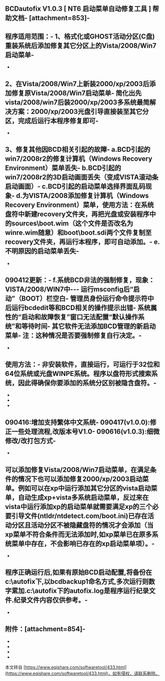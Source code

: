 BCDautofix V1.0.3 \[ NT6 启动菜单自动修复工具 \] 帮助文档-
\[attachment=853\]-
-
程序适用范围：-
1、格式化或GHOST活动分区(C盘)重装系统后添加修复其它分区上的Vista/2008/Win7启动菜单-
-
-
2、在Vista/2008/Win7上新装2000/xp/2003后添加修复原Vista/2008/Win7启动菜单-
 简化出先vista/2008/win7后装2000/xp/2003多系统最简解决方案：2000/xp/2003光盘引导直接装至其它分区，完成后运行本程序修复即可-
-
-
3、修复其他因BCD相关引起的故障-
 a.BCD引起的win7/2008r2的修复计算机（Windows Recovery Environment）菜单丢失-
 b.BCD引起的win7/2008r2的3D启动画面丢失（变成VISTA滚动条启动画面）-
 c.BCD引起的启动菜单选择界面乱码现象-
 d.为VISTA/2008添加修复计算机（Windows Recovery Environment）菜单，使用方法：在系统盘符中新建recovery文件夹，再把光盘或安装程序中的sources\\boot.wim（这个文件是否改名为winre.wim随意）和boot\\boot.sdi两个文件复制至recovery文件夹，再运行本程序，即可自动添加。-
 e.不明原因的启动菜单丢失-
-
-
090412更新：-
 f.系统BCD非法的强制修复，现象：VISTA/2008/WIN7中---
 运行msconfig后“启动”（BOOT）栏空白-
 管理员身份运行命令提示符中后运行bcdedit等和BCD相关的操作提示出错-
 系统属性的“启动和故障恢复”窗口无法配置“默认操作系统”和等待时间-
 其它软件无法添加BCD管理的新启动菜单-
 注：这种情况是否要强制修复自行决定。-
-
-
使用方法：-
非安装软件，直接运行，可运行于32位和64位系统或光盘WINPE系统。程序以盘符形式搜索系统，因此得确保你要添加的系统分区别被隐含盘符。-
-
-
-
-
090416:增加支持繁体中文系统-
090417(v1.0.0):修正一些处理流程,改版本号V1.0-
090616(v1.0.3):细微修改/改打包方式-
-
-
可以添加修复Vista/2008/Win7启动菜单，在满足条件的情况下也可以添加修复2000/xp/2003启动菜单。例如可以在xp中运行添加其它分区的vista启动菜单，自动生成xp+vista多系统启动菜单，反过来在vista中运行添加xp的启动菜单就需要满足xp的三个必要引导文件(ntldr/ntdetect.com/boot.ini)已存在活动分区且活动分区不被隐藏盘符的情况才会添加（当xp菜单不符合条件而无法添加时,如xp菜单已在原多系统菜单中存在，不会影响已存在的xp启动菜单项）。-
-
-
程序正确运行后,如果有原始BCD启动配置,将备份在c:\\autofix下,以bcdbackup1命名方式,多次运行则数字累加.c:\\autofix下的autofix.log是程序运行纪录文件.纪录文件内容仅供参考。-
-
-
附件：\[attachment=854\]-
-
-
-
-

-

本文转自 [https://www.eqishare.com/softwaretool/433.html](https://www.eqishare.com/softwaretool/433.html)，如有侵权，请联系删除。